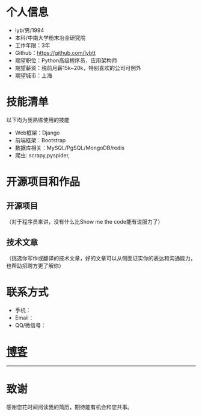 
      
# 个人信息

 - lyb/男/1994 
 - 本科/中南大学粉末冶金研究院 
 - 工作年限：3年
 - Github：https://github.com/lybtt
 - 期望职位：Python高级程序员，应用架构师
 - 期望薪资：税前月薪15k~20k，特别喜欢的公司可例外
 - 期望城市：上海


# 技能清单

以下均为我熟练使用的技能

- Web框架：Django
- 前端框架：Bootstrap
- 数据库相关：MySQL/PgSQL/MongoDB/redis
- 爬虫: scrapy,pyspider,

      
# 开源项目和作品


## 开源项目
（对于程序员来讲，没有什么比Show me the code能有说服力了）



## 技术文章
（挑选你写作或翻译的技术文章，好的文章可以从侧面证实你的表达和沟通能力，也帮助招聘方更了解你）



    
    
# 联系方式


- 手机：
- Email：
- QQ/微信号：

# [博客](http://111.231.93.152:9527/)
---      
# 致谢
感谢您花时间阅读我的简历，期待能有机会和您共事。
